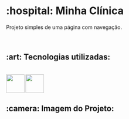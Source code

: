 <h1>:hospital: Minha Clínica</h1>
<p>Projeto simples de uma página com navegação.</p>
<br>
<h2>:art: Tecnologias utilizadas:</h2>
<br>
<div>
  <img align="left" heigth="50" width="50" src="https://cdn.jsdelivr.net/gh/devicons/devicon/icons/html5/html5-original.svg" />
  <img align="left" heigth="50" width="50" src="https://cdn.jsdelivr.net/gh/devicons/devicon/icons/css3/css3-original.svg" />
</div>
<br>
<br>
<br>
<h2>:camera: Imagem do Projeto:</h2>
<br>

